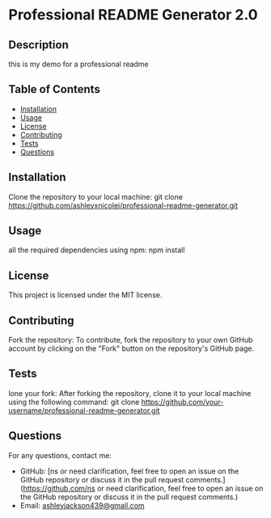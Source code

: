 # Professional README Generator 2.0

## Description
this is my demo for a professional readme

## Table of Contents
- [Installation](#installation)
- [Usage](#usage)
- [License](#license)
- [Contributing](#contributing)
- [Tests](#tests)
- [Questions](#questions)

## Installation
Clone the repository to your local machine: git clone https://github.com/ashleyxnicolej/professional-readme-generator.git

## Usage
all the required dependencies using npm: npm install

## License
This project is licensed under the MIT license.

## Contributing
Fork the repository: To contribute, fork the repository to your own GitHub account by clicking on the "Fork" button on the repository's GitHub page.

## Tests
lone your fork: After forking the repository, clone it to your local machine using the following command: git clone https://github.com/your-username/professional-readme-generator.git

## Questions
For any questions, contact me:
- GitHub: [ns or need clarification, feel free to open an issue on the GitHub repository or discuss it in the pull request comments.](https://github.com/ns or need clarification, feel free to open an issue on the GitHub repository or discuss it in the pull request comments.)
- Email: ashleyjackson439@gmail.com
